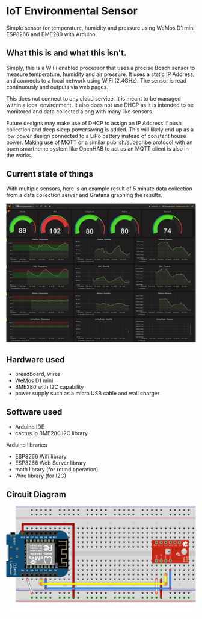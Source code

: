 # IoT Environmental Sensor

Simple sensor for temperature, humidity and pressure using WeMos D1 mini ESP8266 and BME280 with Arduino.

## What this is and what this isn't.

Simply, this is a WiFi enabled processor that uses a precise Bosch sensor to measure temperature, humidity and air pressure.  It uses a static IP Address, and connects to a local network using WiFi (2.4GHz).  The sensor is read continuously and outputs via web pages.

This does not connect to any cloud service.  It is meant to be managed within a local environment.  It also does not use DHCP as it is intended to be monitored and data collected along with many like sensors.  

Future designs may make use of DHCP to assign an IP Address if push collection and deep sleep powersaving is added. This will likely end up as a low power design connected to a LiPo battery instead of constant house power.  Making use of MQTT or a similar publish/subscribe protocol with an open smarthome system like OpenHAB to act as an MQTT client is also in the works.

## Current state of things

With multiple sensors, here is an example result of 5 minute data collection from a data collection server and Grafana graphing the results.

![graph](Screenshot_2017-08-01_21-26-30.png)

## Hardware used

- breadboard, wires
- WeMos D1 mini
- BME280 with I2C capability
- power supply such as a micro USB cable and wall charger

## Software used

- Arduino IDE
- cactus.io BME280 I2C library

Arduino libraries
- ESP8266 Wifi library
- ESP8266 Web Server library
- math library (for round operation)
- Wire library (for I2C)

## Circuit Diagram

![Fritzing diagram](wemos_bme280_bb.png)
